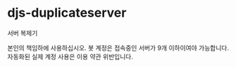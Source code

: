 # djs-duplicateserver
서버 복제기

본인의 책임하에 사용하십시오. 봇 계정은 접속중인 서버가 9개 이하이여야 가능합니다. 자동화된 실제 계정 사용은 이용 약관 위반입니다.
